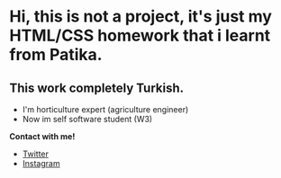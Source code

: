 # Hi, this is not a project, it's just my HTML/CSS homework that i learnt from Patika.
## This work completely Turkish.

* I'm horticulture expert (agriculture engineer)
* Now im self software student (W3)

**Contact with me!**
* [Twitter](https://twitter.com/temjzz)
* [Instagram](https://www.instagram.com/mehmettemizss/)